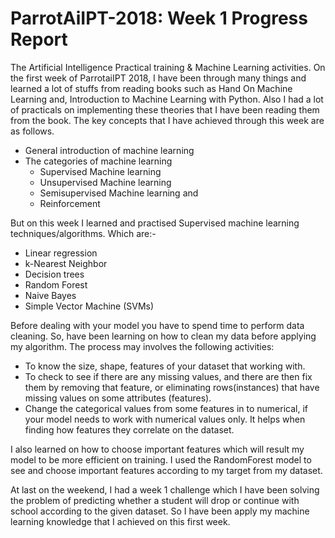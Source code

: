 # ParrotAiIPT-2018: Week 1 Progress Report
The Artificial Intelligence Practical training &amp; Machine Learning activities.
On the first week of ParrotaiIPT 2018, I have been through many things and learned a lot of stuffs from reading books such as Hand On Machine Learning and, Introduction to Machine Learning with Python. Also I had a lot of practicals on implementing these theories that I have been reading them from the book. The key concepts that I have achieved through this week are as follows.
  * General introduction of machine learning
  * The categories of machine learning 
    * Supervised Machine learning
    * Unsupervised Machine learning
    * Semisupervised Machine learning and
    * Reinforcement 

But on this week I learned and practised Supervised machine learning techniques/algorithms.
Which are:-
* Linear regression
* k-Nearest Neighbor
* Decision trees
* Random Forest
* Naive Bayes
* Simple Vector Machine (SVMs)

Before dealing with your model you have to spend time to perform data cleaning. So, have been learning on how to clean my data before applying my algorithm. The process may involves the following activities: 
* To know the size, shape, features of your dataset that working with.
* To check to see if there are any missing values, and there are then fix them by removing that feature, or eliminating rows(instances) that have missing values on some attributes (features).
* Change the categorical values from some features in to numerical, if your model needs to work with numerical values only. It helps when finding how features they correlate on the dataset.

I also learned on how to choose important features which will result my model to be more efficient on training. I used the RandomForest model to see and choose important features according to my target from my dataset.

At last on the weekend, I had a week 1 challenge which I have been solving the problem of predicting whether a student will drop or continue with school according to the given dataset. So I have been apply my machine learning knowledge that I achieved on this first week.
